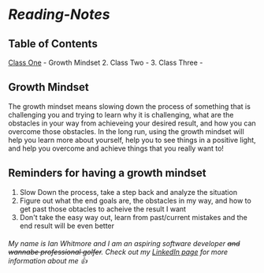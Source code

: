 # ***Reading-Notes***

## Table of Contents
[Class One](/class2.md) - Growth Mindset
2. Class Two - 
3. Class Three - 

## **Growth Mindset**
The growth mindset means slowing down the process of something that is challenging you and trying to learn why it is challenging, what are the obstacles in your way from achieveing your desired result, and how you can overcome those obstacles. In the long run, using the growth mindset will help you learn more about yourself, help you to see things in a positive light, and help you overcome and achieve things that you really want to!
## **Reminders for having a growth mindset**
1. Slow Down the process, take a step back and analyze the situation
2. Figure out what the end goals are, the obstacles in my way, and how to get past those obtacles to acheive the result I want
3. Don't take the easy way out, learn from past/current mistakes and the end result will be even better

###### My name is Ian Whitmore and I am an aspiring software developer ~~and wannabe professional golfer~~. Check out my [LinkedIn page](https://www.linkedin.com/in/ianwhitmor/) for more information about me 👍

